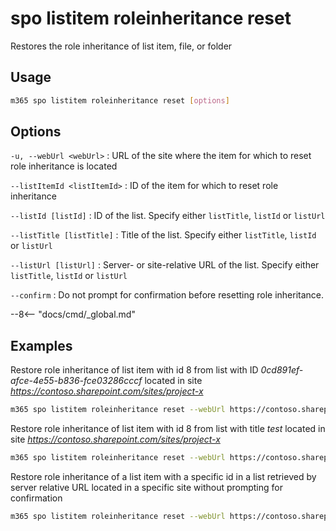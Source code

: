 # spo listitem roleinheritance reset

Restores the role inheritance of list item, file, or folder

## Usage

```sh
m365 spo listitem roleinheritance reset [options]
```

## Options

`-u, --webUrl <webUrl>`
: URL of the site where the item for which to reset role inheritance is located

`--listItemId <listItemId>`
: ID of the item for which to reset role inheritance

`--listId [listId]`
: ID of the list. Specify either `listTitle`, `listId` or `listUrl`

`--listTitle [listTitle]`
: Title of the list. Specify either `listTitle`, `listId` or `listUrl`

`--listUrl [listUrl]`
: Server- or site-relative URL of the list. Specify either `listTitle`, `listId` or `listUrl`

`--confirm`
: Do not prompt for confirmation before resetting role inheritance.

--8<-- "docs/cmd/_global.md"

## Examples

Restore role inheritance of list item with id 8 from list with ID _0cd891ef-afce-4e55-b836-fce03286cccf_ located in site _https://contoso.sharepoint.com/sites/project-x_

```sh
m365 spo listitem roleinheritance reset --webUrl https://contoso.sharepoint.com/sites/project-x --listItemId 8 --listId 0cd891ef-afce-4e55-b836-fce03286cccf
```

Restore role inheritance of list item with id 8 from list with title _test_ located in site _https://contoso.sharepoint.com/sites/project-x_

```sh
m365 spo listitem roleinheritance reset --webUrl https://contoso.sharepoint.com/sites/project-x --listItemId 8 --listTitle test
```

Restore role inheritance of a list item with a specific id in a list retrieved by server relative URL located in a specific site without prompting for confirmation

```sh
m365 spo listitem roleinheritance reset --webUrl https://contoso.sharepoint.com/sites/project-x --listItemId 8 --listUrl /sites/project-x/lists/test --confirm
```
